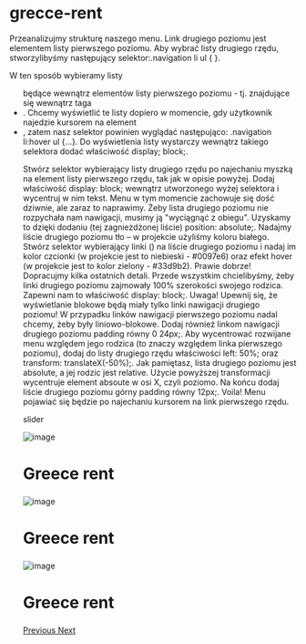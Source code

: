 # grecce-rent

Przeanalizujmy strukturę naszego menu. Link drugiego poziomu jest elementem listy pierwszego poziomu. Aby wybrać listy drugiego rzędu, stworzylibyśmy następujący selektor:.navigation li ul { }.

W ten sposób wybieramy listy <ul> będące wewnątrz elementów listy pierwszego poziomu - tj. znajdujące się wewnątrz taga <li>. Chcemy wyświetlić te listy dopiero w momencie, gdy użytkownik najedzie kursorem na element <li>, zatem nasz selektor powinien wyglądać następująco: .navigation li:hover ul {...}. Do wyświetlenia listy wystarczy wewnątrz takiego selektora dodać właściwość display; block;.

Stwórz selektor wybierający listy drugiego rzędu po najechaniu myszką na element listy pierwszego rzędu, tak jak w opisie powyżej.
Dodaj właściwość display: block; wewnątrz utworzonego wyżej selektora i wycentruj w nim tekst. Menu w tym momencie zachowuje się dość dziwnie, ale zaraz to naprawimy.
Żeby lista drugiego poziomu nie rozpychała nam nawigacji, musimy ją "wyciągnąć z obiegu". Uzyskamy to dzięki dodaniu (tej zagnieżdżonej liście) position: absolute;.
Nadajmy liście drugiego poziomu tło – w projekcie użyliśmy koloru białego.
Stwórz selektor wybierający linki (<a>) na liście drugiego poziomu i nadaj im kolor czcionki (w projekcie jest to niebieski - #0097e6) oraz efekt hover (w projekcie jest to kolor zielony - #33d9b2).
Prawie dobrze! Dopracujmy kilka ostatnich detali. Przede wszystkim chcielibyśmy, żeby linki drugiego poziomu zajmowały 100% szerokości swojego rodzica. Zapewni nam to właściwość display: block;. Uwaga! Upewnij się, że wyświetlanie blokowe będą miały tylko linki nawigacji drugiego poziomu! W przypadku linków nawigacji pierwszego poziomu nadal chcemy, żeby były liniowo-blokowe. Dodaj również linkom nawigacji drugiego poziomu padding równy 0 24px;.
Aby wycentrować rozwijane menu względem jego rodzica (to znaczy względem linka pierwszego poziomu), dodaj do listy drugiego rzędu właściwości left: 50%; oraz transform: translateX(-50%);. Jak pamiętasz, lista drugiego poziomu jest absolute, a jej rodzic jest relative. Użycie powyższej transformacji wycentruje element absoute w osi X, czyli poziomo. Na końcu dodaj liście drugiego poziomu górny padding równy 12px;.
Voila! Menu pojawiać się będzie po najechaniu kursorem na link pierwszego rzędu.


slider
<div id="main-slider" class="carousel slide" data-ride="carousel">
    <div class="carousel-inner">
        <div class="carousel-item active">
            <img class="w-100" src="https://i.postimg.cc/j58JcVCw/MB.jpg" alt="image">
            <div class="carousel-caption">
                <h1 class="logo">Greece rent</h1>
                <h4></h4>
                <h3></h3>
            </div>
        </div>
    <div class="carousel-item">
        <img class="w-100" src="https://i.postimg.cc/Xq37gRH6/MW1.jpg" alt="image">
        <div class="carousel-caption">
                <h1 class="logo">Greece rent</h1>
                <h4></h4>
                <h3></h3>
        </div>
    </div>
    <div class="carousel-item">
        <img class="w-100" src="https://i.postimg.cc/TwtHkmQ2/MW3.jpg" alt="image">
        <div class="carousel-caption">
                <h1 class="logo">Greece rent</h1>
                <h4></h4>
                <h3></h3>
        </div>
    </div>
</div>
    <a class="carousel-control-prev" href="#main-slider" role="button" data-slide="prev">
        <span class="carousel-control-prev-icon" aria-hidden="true"></span>
        <span class="sr-only">Previous</span>
    </a>
    <a class="carousel-control-next" href="#main-slider" role="button" data-slide="next">
        <span class="carousel-control-next-icon" aria-hidden="true"></span>
        <span class="sr-only">Next</span>
    </a>
</div>
